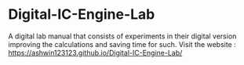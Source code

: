 # Digital-IC-Engine-Lab
A digital lab manual that consists of experiments in their digital version improving the calculations and saving time for such.
Visit the website : https://ashwin123123.github.io/Digital-IC-Engine-Lab/
